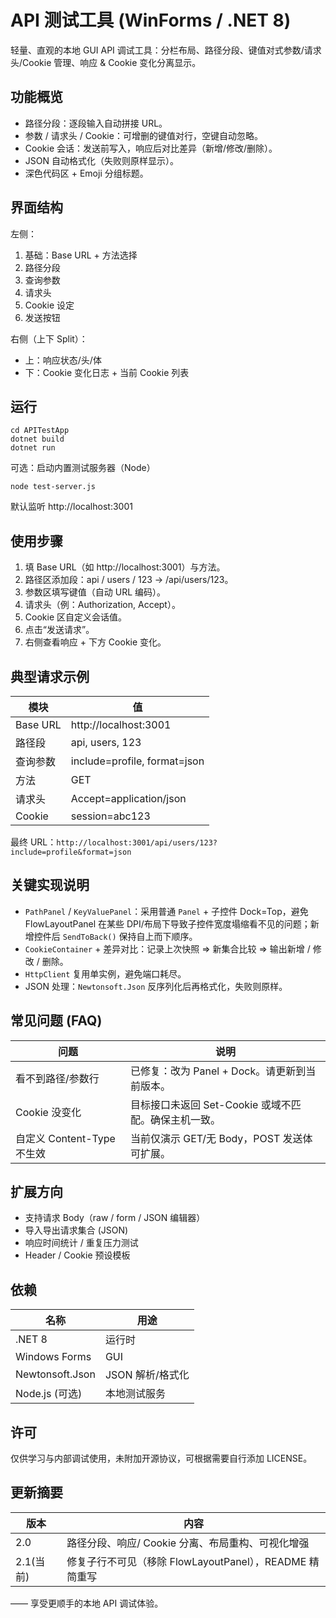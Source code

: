# API 测试工具 (WinForms / .NET 8)

轻量、直观的本地 GUI API 调试工具：分栏布局、路径分段、键值对式参数/请求头/Cookie 管理、响应 & Cookie 变化分离显示。

## 功能概览

- 路径分段：逐段输入自动拼接 URL。
- 参数 / 请求头 / Cookie：可增删的键值对行，空键自动忽略。
- Cookie 会话：发送前写入，响应后对比差异（新增/修改/删除）。
- JSON 自动格式化（失败则原样显示）。
- 深色代码区 + Emoji 分组标题。

## 界面结构

左侧：
1. 基础：Base URL + 方法选择
2. 路径分段
3. 查询参数
4. 请求头
5. Cookie 设定
6. 发送按钮

右侧（上下 Split）：
- 上：响应状态/头/体
- 下：Cookie 变化日志 + 当前 Cookie 列表

## 运行

```pwsh
cd APITestApp
dotnet build
dotnet run
```

可选：启动内置测试服务器（Node）
```pwsh
node test-server.js
```
默认监听 http://localhost:3001

## 使用步骤
1. 填 Base URL（如 http://localhost:3001）与方法。
2. 路径区添加段：api / users / 123 → /api/users/123。
3. 参数区填写键值（自动 URL 编码）。
4. 请求头（例：Authorization, Accept）。
5. Cookie 区自定义会话值。
6. 点击“发送请求”。
7. 右侧查看响应 + 下方 Cookie 变化。

## 典型请求示例
| 模块 | 值 |
| ---- | --- |
| Base URL | http://localhost:3001 |
| 路径段 | api, users, 123 |
| 查询参数 | include=profile, format=json |
| 方法 | GET |
| 请求头 | Accept=application/json |
| Cookie | session=abc123 |

最终 URL：`http://localhost:3001/api/users/123?include=profile&format=json`

## 关键实现说明
- `PathPanel` / `KeyValuePanel`：采用普通 `Panel` + 子控件 Dock=Top，避免 FlowLayoutPanel 在某些 DPI/布局下导致子控件宽度塌缩看不见的问题；新增控件后 `SendToBack()` 保持自上而下顺序。
- `CookieContainer` + 差异对比：记录上次快照 ⇒ 新集合比较 ⇒ 输出新增 / 修改 / 删除。
- `HttpClient` 复用单实例，避免端口耗尽。
- JSON 处理：`Newtonsoft.Json` 反序列化后再格式化，失败则原样。

## 常见问题 (FAQ)
| 问题 | 说明 |
| ---- | ---- |
| 看不到路径/参数行 | 已修复：改为 Panel + Dock。请更新到当前版本。 |
| Cookie 没变化 | 目标接口未返回 Set-Cookie 或域不匹配。确保主机一致。 |
| 自定义 Content-Type 不生效 | 当前仅演示 GET/无 Body，POST 发送体可扩展。 |

## 扩展方向
- 支持请求 Body（raw / form / JSON 编辑器）
- 导入导出请求集合 (JSON)
- 响应时间统计 / 重复压力测试
- Header / Cookie 预设模板

## 依赖
| 名称 | 用途 |
| ---- | ---- |
| .NET 8 | 运行时 |
| Windows Forms | GUI |
| Newtonsoft.Json | JSON 解析/格式化 |
| Node.js (可选) | 本地测试服务 |

## 许可
仅供学习与内部调试使用，未附加开源协议，可根据需要自行添加 LICENSE。

## 更新摘要
| 版本 | 内容 |
| ---- | ---- |
| 2.0 | 路径分段、响应/ Cookie 分离、布局重构、可视化增强 |
| 2.1(当前) | 修复子行不可见（移除 FlowLayoutPanel），README 精简重写 |

—— 享受更顺手的本地 API 调试体验。
